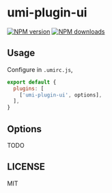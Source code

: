 # umi-plugin-ui

[![NPM version](https://img.shields.io/npm/v/umi-plugin-ui.svg?style=flat)](https://npmjs.org/package/umi-plugin-ui)
[![NPM downloads](http://img.shields.io/npm/dm/umi-plugin-ui.svg?style=flat)](https://npmjs.org/package/umi-plugin-ui)



## Usage

Configure in `.umirc.js`,

```js
export default {
  plugins: [
    ['umi-plugin-ui', options],
  ],
}
```

## Options

TODO

## LICENSE

MIT

